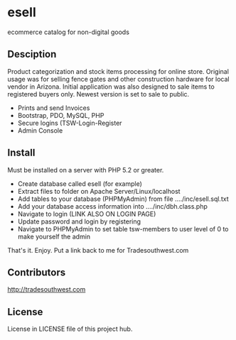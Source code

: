 # esell
ecommerce catalog for non-digital goods

## Desciption
Product categorization and stock items processing for online store. Original usage was for selling fence gates and other construction hardware for local vendor in Arizona. Initial application was also designed to sale items to registered buyers only. 
Newest version is set to sale to public.

- Prints and send Invoices
- Bootstrap, PDO, MySQL, PHP
- Secure logins (TSW-Login-Register
- Admin Console

## Install
Must be installed on a server with PHP 5.2 or greater. 

- Create database called esell (for example) 
- Extract files to folder on Apache Server/Linux/localhost 
- Add tables to your database (PHPMyAdmin) from file ..../inc/esell.sql.txt 
- Add your database access information into ..../inc/dbh.class.php 
- Navigate to login (LINK ALSO ON LOGIN PAGE) 
- Update password and login by registering 
- Navigate to PHPMyAdmin to set table tsw-members to user level of 0 to make yourself the admin 

That's it. Enjoy. Put a link back to me for Tradesouthwest.com

## Contributors

http://tradesouthwest.com 

## License

License in LICENSE file of this project hub.
